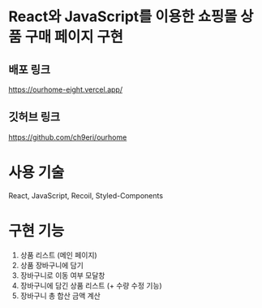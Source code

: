 # React와 JavaScript를 이용한 쇼핑몰 상품 구매 페이지 구현

## 배포 링크

https://ourhome-eight.vercel.app/

## 깃허브 링크

https://github.com/ch9eri/ourhome

# 사용 기술

React, JavaScript, Recoil, Styled-Components

# 구현 기능

1. 상품 리스트 (메인 페이지)
2. 상품 장바구니에 담기
3. 장바구니로 이동 여부 모달창
4. 장바구니에 담긴 상품 리스트 (+ 수량 수정 기능)
5. 장바구니 총 합산 금액 계산
